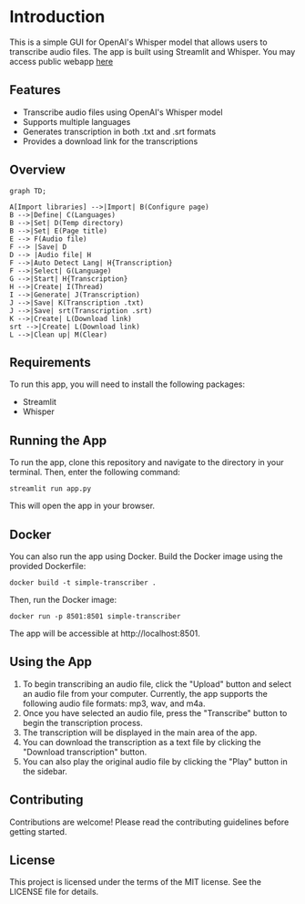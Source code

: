 # Introduction

This is a simple GUI for OpenAI's Whisper model that allows users to transcribe audio files. The app is built using Streamlit and Whisper. You may access public webapp [here](https://simple-transcriber.streamlit.app/)

## Features

- Transcribe audio files using OpenAI's Whisper model
- Supports multiple languages
- Generates transcription in both .txt and .srt formats
- Provides a download link for the transcriptions

## Overview

```mermaid
graph TD;

A[Import libraries] -->|Import| B(Configure page)
B -->|Define| C(Languages)
B -->|Set| D(Temp directory)
B -->|Set| E(Page title)
E --> F(Audio file)
F --> |Save| D
D --> |Audio file| H
F -->|Auto Detect Lang| H{Transcription}
F -->|Select| G(Language)
G -->|Start| H{Transcription}
H -->|Create| I(Thread)
I -->|Generate| J(Transcription)
J -->|Save| K(Transcription .txt)
J -->|Save| srt(Transcription .srt)
K -->|Create| L(Download link)
srt -->|Create| L(Download link)
L -->|Clean up| M(Clear)

```

## Requirements

To run this app, you will need to install the following packages:

- Streamlit
- Whisper

## Running the App

To run the app, clone this repository and navigate to the directory in your terminal. Then, enter the following command:

`streamlit run app.py`

This will open the app in your browser.

## Docker

You can also run the app using Docker. Build the Docker image using the provided Dockerfile:

`docker build -t simple-transcriber .`

Then, run the Docker image:

`docker run -p 8501:8501 simple-transcriber`

The app will be accessible at http://localhost:8501.

## Using the App

1. To begin transcribing an audio file, click the "Upload" button and select an audio file from your computer. Currently, the app supports the following audio file formats: mp3, wav, and m4a.
2. Once you have selected an audio file, press the "Transcribe" button to begin the transcription process.
3. The transcription will be displayed in the main area of the app.
4. You can download the transcription as a text file by clicking the "Download transcription" button.
5. You can also play the original audio file by clicking the "Play" button in the sidebar.


## Contributing
Contributions are welcome! Please read the contributing guidelines before getting started.

## License
This project is licensed under the terms of the MIT license. See the LICENSE file for details.
